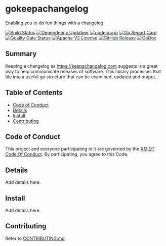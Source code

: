 # gokeepachangelog

Enabling you to do fun things with a changelog.

[![Build Status](https://github.com/xmidt-org/gokeepachangelog/actions/workflows/ci.yml/badge.svg)](https://github.com/xmidt-org/gokeepachangelog/actions/workflows/ci.yml)
[![Dependency Updateer](https://github.com/xmidt-org/gokeepachangelog/actions/workflows/updater.yml/badge.svg)](https://github.com/xmidt-org/gokeepachangelog/actions/workflows/updater.yml)
[![codecov.io](http://codecov.io/github/xmidt-org/gokeepachangelog/coverage.svg?branch=main)](http://codecov.io/github/xmidt-org/gokeepachangelog?branch=main)
[![Go Report Card](https://goreportcard.com/badge/github.com/xmidt-org/gokeepachangelog)](https://goreportcard.com/report/github.com/xmidt-org/gokeepachangelog)
[![Quality Gate Status](https://sonarcloud.io/api/project_badges/measure?project=xmidt-org_gokeepachangelog&metric=alert_status)](https://sonarcloud.io/dashboard?id=xmidt-org_gokeepachangelog)
[![Apache V2 License](http://img.shields.io/badge/license-Apache%20V2-blue.svg)](https://github.com/xmidt-org/gokeepachangelog/blob/main/LICENSE)
[![GitHub Release](https://img.shields.io/github/release/xmidt-org/gokeepachangelog.svg)](CHANGELOG.md)
[![GoDoc](https://pkg.go.dev/badge/github.com/xmidt-org/gokeepachangelog)](https://pkg.go.dev/github.com/xmidt-org/gokeepachangelog)

## Summary

Keeping a changelog as https://keepachangelog.com suggests is a great way to
help communicate releases of software.  This library processes that file into
a useful go structure that can be examined, updated and output.

## Table of Contents

- [Code of Conduct](#code-of-conduct)
- [Details](#details)
- [Install](#install)
- [Contributing](#contributing)

## Code of Conduct

This project and everyone participating in it are governed by the [XMiDT Code Of Conduct](https://xmidt.io/docs/community/code_of_conduct/). 
By participating, you agree to this Code.

## Details

Add details here.

## Install

Add details here.

## Contributing

Refer to [CONTRIBUTING.md](CONTRIBUTING.md).
